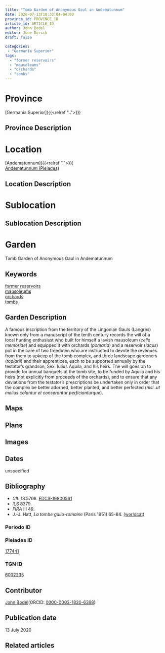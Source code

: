```yaml
---
title: "Tomb Garden of Anonymous Gaul in Andematunnum"
date: 2020-07-13T10:33:04-04:00
province_id: PROVINCE_ID
article_id: ARTICLE_ID
author: John Bodel
editor: June Dorsch
draft: false

categories:
 - "Germania Superior"
tags:
  - "former reservoirs"
  - "mausoleums"
  - "orchards"
  - "tombs"
---
```


# Province

[Germania Superior]({{<relref "..">}})  

## Province Description

<!-- DESCRIPTION -->


# Location

[Andematunnum]({{<relref ".">}}) \
[Andematunnum (Pleiades)](https://pleiades.stoa.org/places/177441)

## Location Description

<!-- LEAVE THIS BLANK FOR NOW -->

# Sublocation

<!--
[AREA WITHIN LOCATION, LIKE “PALATINE HILL”](GEOREFERENCE LINK)
A sublocation is any area larger than an individual garden, but located within a location. I would always try to include a link to a controlled vocabulary here if possible. This ID may well be different from the Garden ID, e.g., Pompeii versus a Garden in one of the houses which has its own Pleiades ID.
-->

## Sublocation Description

<!-- DESCRIPTION -->

# Garden

Tomb Garden of Anonymous Gaul in Andematunnum

## Keywords

[former reservoirs](http://vocab.getty.edu/page/aat/300386966) \
[mausoleums](http://vocab.getty.edu/page/aat/300005891) \
[orchards](http://vocab.getty.edu/page/aat/300008890) \
[tombs](http://vocab.getty.edu/page/aat/300005926)

## Garden Description

A famous inscription from the territory of the Lingonian Gauls (Langres) known only from a manuscript of the tenth century records the will of a local hunting enthusiast who built for himself a lavish mausoleum (*cella memoriae*) and equipped it with orchards (*pomaria*) and a reservoir (*lacus*) put in the care of two freedmen who are instructed to devote the revenues from them to upkeep of the tomb complex, and three landscape gardeners (*topiarii*) and their apprentices, each to be supported annually by the testator’s grandson, Sex. Iulius Aquila, and his heirs. The will goes on to provide for annual banquets at the tomb site, to be funded by Aquila and his heirs (not explicitly from proceeds of the orchards), and to ensure that any deviations from the testator’s prescriptions be undertaken only in order that the complex be better adorned, better planted, and better perfected (*nisi..ut melius colantur et conserantur perficianturque*).

## Maps

<!--
{{< figure src="IMG_URL" alt="ALT_TEXT" title="CAPTION" >}}
-->

## Plans

<!--
{{< figure src="IMG_URL" alt="ALT_TEXT" title="CAPTION" >}}
-->

## Images

<!--
{{< figure src="IMG_URL" alt="ALT_TEXT" title="CAPTION" >}}
-->

## Dates

unspecified

## Bibliography

* *CIL* 13.5708. [EDCS-19800561](http://db.edcs.eu/epigr/epi_ergebnis.php)
* *ILS* 8379.
* *FIRA* III 49.
* J.-J. Hatt, *La tombe gallo-romaine* (Paris 1951) 65-84. [(worldcat)](http://www.worldcat.org/oclc/561069313)

### Periodo ID

<!-- [PERIODO_ID](https://pleiades.stoa.org/places/PLEIADES_ID) -->

### Pleiades ID

[177441](https://pleiades.stoa.org/places/177441)

### TGN ID

[6002235](http://vocab.getty.edu/page/tgn/6002235)

## Contributor

[John Bodel](https://www.brown.edu/academics/history/people/john-bodel)(ORCID: [0000-0003-1820-6368](https://orcid.org/0000-0003-1820-6368))

## Publication date

13 July 2020

## Related articles

<!-- Links to other related articles. Leave blank for now -->